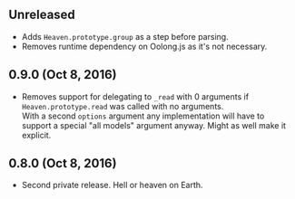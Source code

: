 ## Unreleased
- Adds `Heaven.prototype.group` as a step before parsing.
- Removes runtime dependency on Oolong.js as it's not necessary.

## 0.9.0 (Oct 8, 2016)
- Removes support for delegating to `_read` with 0 arguments if `Heaven.prototype.read` was called with no arguments.  
  With a second `options` argument any implementation will have to support a special "all models" argument anyway. Might as well make it explicit.

## 0.8.0 (Oct 8, 2016)
- Second private release. Hell or heaven on Earth.
